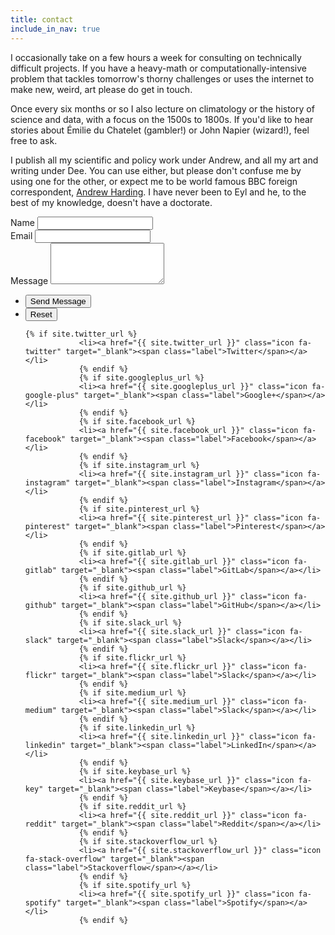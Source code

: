 ```yaml
---
title: contact
include_in_nav: true
---
```


<p>I occasionally take on a few hours a week for consulting on technically difficult projects. If you have a heavy-math or computationally-intensive problem that tackles tomorrow's thorny challenges or uses the internet to make new, weird, art please do get in touch.</p>

<p>Once every six months or so I also lecture on climatology or the history of science and data, with a focus on the 1500s to 1800s. If you'd like to hear stories about Émilie du Chatelet (gambler!) or John Napier (wizard!), feel free to ask.</p>

<p>I publish all my scientific and policy work under Andrew, and all my art and writing under Dee. You can use either, but please don't confuse me by using one for the other, or expect me to be world famous BBC foreign correspondent, <a href="http://www.andrew-harding.com/about">Andrew Harding</a>. I have never been to Eyl and he, to the best of my knowledge, doesn't have a doctorate.
	
<form action="https://formspree.io/{{ site.email }}" method="POST">
	<div class="fields">
		<div class="field half first">
			<label for="name">Name</label>
			<input type="text" name="name" id="name" />
		</div>
		<div class="field half">
			<label for="email">Email</label>
			<input type="text" name="_replyto" id="email" />
		</div>
		<div class="field">
			<label for="message">Message</label>
			<textarea name="message" id="message" rows="4"></textarea>
		</div>
	</div>
	<ul class="actions">
		<li><input type="submit" value="Send Message" class="primary" /></li>
		<li><input type="reset" value="Reset" /></li>
	</ul>
</form>
<ul class="icons">

	{% if site.twitter_url %}
				<li><a href="{{ site.twitter_url }}" class="icon fa-twitter" target="_blank"><span class="label">Twitter</span></a></li>
				{% endif %}
				{% if site.googleplus_url %}
				<li><a href="{{ site.googleplus_url }}" class="icon fa-google-plus" target="_blank"><span class="label">Google+</span></a></li>
				{% endif %}
				{% if site.facebook_url %}
				<li><a href="{{ site.facebook_url }}" class="icon fa-facebook" target="_blank"><span class="label">Facebook</span></a></li>
				{% endif %}
				{% if site.instagram_url %}
				<li><a href="{{ site.instagram_url }}" class="icon fa-instagram" target="_blank"><span class="label">Instagram</span></a></li>
				{% endif %}
				{% if site.pinterest_url %}
				<li><a href="{{ site.pinterest_url }}" class="icon fa-pinterest" target="_blank"><span class="label">Pinterest</span></a></li>
				{% endif %}
				{% if site.gitlab_url %}
				<li><a href="{{ site.gitlab_url }}" class="icon fa-gitlab" target="_blank"><span class="label">GitLab</span></a></li>
				{% endif %}
				{% if site.github_url %}
				<li><a href="{{ site.github_url }}" class="icon fa-github" target="_blank"><span class="label">GitHub</span></a></li>
				{% endif %}
				{% if site.slack_url %}
				<li><a href="{{ site.slack_url }}" class="icon fa-slack" target="_blank"><span class="label">Slack</span></a></li>
				{% endif %}
				{% if site.flickr_url %}
				<li><a href="{{ site.flickr_url }}" class="icon fa-flickr" target="_blank"><span class="label">Slack</span></a></li>
				{% endif %}
				{% if site.medium_url %}
				<li><a href="{{ site.medium_url }}" class="icon fa-medium" target="_blank"><span class="label">Slack</span></a></li>
				{% endif %}
				{% if site.linkedin_url %}
				<li><a href="{{ site.linkedin_url }}" class="icon fa-linkedin" target="_blank"><span class="label">LinkedIn</span></a></li>
				{% endif %}
				{% if site.keybase_url %}
				<li><a href="{{ site.keybase_url }}" class="icon fa-key" target="_blank"><span class="label">Keybase</span></a></li>
				{% endif %}
				{% if site.reddit_url %}
				<li><a href="{{ site.reddit_url }}" class="icon fa-reddit" target="_blank"><span class="label">Reddit</span></a></li>
				{% endif %}
				{% if site.stackoverflow_url %}
				<li><a href="{{ site.stackoverflow_url }}" class="icon fa-stack-overflow" target="_blank"><span class="label">Stackoverflow</span></a></li>
				{% endif %}
				{% if site.spotify_url %}
				<li><a href="{{ site.spotify_url }}" class="icon fa-spotify" target="_blank"><span class="label">Spotify</span></a></li>
				{% endif %}

</ul>
